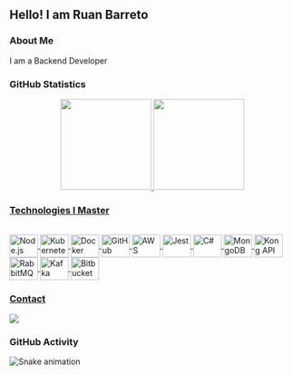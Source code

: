 ## Hello! I am Ruan Barreto

### About Me

I am a Backend Developer


### GitHub Statistics

<div align="center">
  <a href="https://github.com/barretot">
  <img height="160em" src="https://github-readme-stats.vercel.app/api?username=ubiratan-motta&show_icons=true&theme=radical&include_all_commits=true&count_private=true"/>
  <img height="160em" src="https://github-readme-stats.vercel.app/api/top-langs/?username=ubiratan-motta&layout=compact&langs_count=7&theme=radical"/>
</div>

### Technologies I Master

<div style="display: inline_block"><br>
  <img align="center" alt="Node.js" height="40" width="50" src="https://cdn.jsdelivr.net/gh/devicons/devicon/icons/nodejs/nodejs-original.svg" />
    <img align="center" alt="Kubernetes" height="40" width="50" src="https://cdn.jsdelivr.net/gh/devicons/devicon/icons/kubernetes/kubernetes-plain.svg" />
    <img align="center" alt="Docker" height="40" width="50" src="https://cdn.jsdelivr.net/gh/devicons/devicon/icons/docker/docker-original.svg" />
    <img align="center" alt="GitHub Actions" height="40" width="50" src="https://cdn.jsdelivr.net/gh/devicons/devicon/icons/github/github-original.svg" />
    <img align="center" alt="AWS" height="40" width="50" src="https://cdn.jsdelivr.net/gh/devicons/devicon/icons/amazonwebservices/amazonwebservices-original.svg" />
    <img align="center" alt="Jest" height="40" width="50" src="https://cdn.jsdelivr.net/gh/devicons/devicon/icons/jest/jest-plain.svg" />
    <img align="center" alt="C#" height="40" width="50" src="https://cdn.jsdelivr.net/gh/devicons/devicon/icons/csharp/csharp-original.svg" />
    <img align="center" alt="MongoDB" height="40" width="50" src="https://cdn.jsdelivr.net/gh/devicons/devicon/icons/mongodb/mongodb-original.svg" />
    <img align="center" alt="Kong API Gateway" height="40" width="50" src="https://cdn.jsdelivr.net/gh/devicons/devicon/icons/kong/kong-original-wordmark.svg" />
    <img align="center" alt="RabbitMQ" height="40" width="50" src="https://cdn.jsdelivr.net/gh/devicons/devicon/icons/rabbitmq/rabbitmq-original-wordmark.svg" />
    <img align="center" alt="Kafka" height="40" width="50" src="https://cdn.jsdelivr.net/gh/devicons/devicon/icons/apachekafka/apachekafka-original.svg" />
   <img align="center" alt="Bitbucket" height="40" width="50" src="https://cdn.jsdelivr.net/gh/devicons/devicon/icons/bitbucket/bitbucket-original.svg" />

</div>

### Contact

<div> 
  <a href="[https://www.linkedin.com/in/ubiratan-motta/](https://www.linkedin.com/in/ruan-barreto-6253b1181/)" target="_blank"><img src="https://img.shields.io/badge/-LinkedIn-%230077B5?style=for-the-badge&logo=linkedin&logoColor=white" target="_blank"></a> 
</div>

### GitHub Activity

![Snake animation](https://github.com/ubiratan-motta/ubiratan-motta/blob/output/github-contribution-grid-snake.svg)
